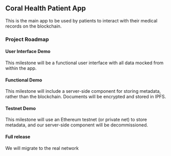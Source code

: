 ## Coral Health Patient App

This is the main app to be used by patients to interact with their medical records on the blockchain.

### Project Roadmap

#### User Interface Demo
This milestone will be a functional user interface with all data mocked from within the app.

#### Functional Demo
This milestone will include a server-side component for storing metadata, rather than the blockchain. Documents will be encrypted and stored in IPFS.

#### Testnet Demo
This milestone will use an Ethereum testnet (or private net) to store metadata, and our server-side component will be decommissioned.

#### Full release
We will migrate to the real network

